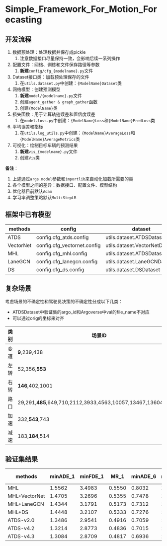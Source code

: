 # Simple_Framework_For_Motion_Forecasting
## 开发流程
1. 数据预处理：处理数据并保存成pickle
   1. 注意数据接口尽量保持一致，会影响后续一系列操作
2. 配置文件：网络、训练和文件保存路径等参数
   1. **新建**```config/cfg_{modelname}.py```文件
3. Dataset接口类：加载预处理保存的文件
   1. 在```utils.dataset.py```中创建：```{ModelName}Dataset```类
4. 网络模型：创建预测模型
   1. **新建**```model/{modelname}.py```文件
   2. 创建```agent_gather & graph_gather```函数
   3. 创建```{ModelName}```类
5. 损失函数：用于计算轨迹误差和置信度误差
   1. 在```model.loss.py```中创建：```{ModelName}Loss```和```{ModelName}PredLoss```类
6. 平均误差和指标
   1. 在```utils.log_utils.py```中创建：```{ModelName}AverageLoss```和```{ModelName}AverageMetrics```类
7. 可视化：绘制目标车辆的预测结果
   1. **新建**```vis_{modelname}.py```文件
   2. 创建```Vis```类

**备注**：
1. 上述通过```args.model```参数和```importlib```来自动化加载所需要的类
2. 各个模型之间的差异：数据接口、配置文件、模型结构
3. 优化器目前默认```Adam```
4. 学习率调整策略默认```MultiStepLR```

## 框架中已有模型
| methods   | config                      | dataset                        | model                     | loss                     | average_loss                         | average_metrics                         | vis                         |
|-----------|-----------------------------|--------------------------------|---------------------------|--------------------------|--------------------------------------|-----------------------------------------|-----------------------------|
| ATDS      | config.cfg_atds.config      | utils.dataset.ATDSDataset      | model.atds.ATDS           | model.loss.ATDSLoss      | utils.log_utils.ATDSAverageLoss      | utils.log_utils.ATDSAverageMetrics      | visualize.vis_atds.Vis      |
| VectorNet | config.cfg_vectornet.config | utils.dataset.VectorNetDataset | model.vectornet.VectorNet | model.loss.VectorNetLoss | utils.log_utils.VectorNetAverageLoss | utils.log_utils.VectorNetAverageMetrics | visualize.vis_vectornet.Vis |
| MHL       | config.cfg_mhl.config       | utils.dataset.ATDSDataset      | model.mhl.MHL             | model.loss.MHLLoss       | utils.log_utils.MHLAverageLoss       | utils.log_utils.MHLAverageMetrics       | visualize.vis_mhl.Vis       |
| LaneGCN   | config.cfg_lanegcn.config   | utils.dataset.LaneGCNDataset   | model.lanegcn.LaneGCN     | model.loss.LaneGCNLoss   | utils.log_utils.LaneGCNAverageLoss   | utils.log_utils.LaneGCNAverageMetrics   | visualize.vis_lanegcn.Vis   |
| DS        | config.cfg_ds.config        | utils.dataset.DSDataset        | model.ds.DS               | model.loss.DSLoss        | utils.log_utils.DSAverageLoss        | utils.log_utils.DSAverageMetrics        | visualize.vis_ds.Vis        |

## 复杂场景
考虑场景的不确定性和驾驶员决策的不确定性分成以下几类：
* ATDSDataset中验证集的argo_id和Argoverse中val的file_name不对应
* 可以通过orig的坐标来对齐

| 类别  | 场景ID                                                          |
|-----|---------------------------------------------------------------|
| 变道  | **9**,239,438                                                 |
| 左转  | 52,356,**553**                                                |
| 右转  | **146**,402,1001                                              |
| 路口  | 29,291,**485**,649,710,2112,3933,4563,10057,13467,13604,19567 |
| 加速  | 332,**543**,743                                               |
| 减速  | 183,**184**,514                                               |

## 验证集结果
| methods       | minADE_1 | minFDE_1 | MR_1   | minADE_6 | minFDE_6 | MR_6   | brier-minFDE |
|---------------|----------|----------|--------|----------|----------|--------|--------------|
| MHL           | 1.5562   | 3.4983   | 0.5550 | 0.8032   | 1.3291   | 0.1568 | 1.9275       |
| MHL+VectorNet | 1.4705   | 3.2696   | 0.5355 | 0.7478   | 1.1725   | 0.1250 | 1.7821       |
| MHL+LaneGCN   | 1.4344   | 3.1791   | 0.5173 | 0.7312   | 1.1146   | 0.1101 | 1.7227       |
| MHL+DS        | 1.4448   | 3.2107   | 0.5333 | 0.7276   | 1.1228   | 0.1089 | 1.7252       |
| ATDS-v2.0     | 1.3486   | 2.9541   | 0.4916 | 0.7059   | 1.0604   | 0.0991 | 1.6550       |
| ATDS-v4.2     | 1.3214   | 2.8773   | 0.4836 | 0.7015   | 1.0458   | 0.0988 | 1.6333       |
| ATDS-v4.3     | 1.3084   | 2.8709   | 0.4817 | 0.6936   | 1.0315   | 0.0953 | 1.6196       |